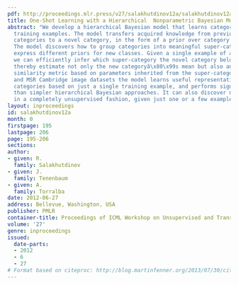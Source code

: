 ```yaml
---
pdf: http://proceedings.mlr.press/v27/salakhutdinov12a/salakhutdinov12a.pdf
title: One-Shot Learning with a Hierarchical  Nonparametric Bayesian Model
abstract: "We develop a hierarchical Bayesian model that learns categories from single
  training examples. The model transfers acquired knowledge from previously learned
  categories to a novel category, in the form of a prior over category means and variances.
  The model discovers how to group categories into meaningful super-categories that
  express different priors for new classes. Given a single example of a novel category,
  we can efficiently infer which super-category the novel category belongs to, and
  thereby estimate not only the new categoryâ\x80\x99s mean but also an appropriate
  similarity metric based on parameters inherited from the super-category. On MNIST
  and MSR Cambridge image datasets the model learns useful representations of novel
  categories based on just a single training example, and performs significantly better
  than simpler hierarchical Bayesian approaches. It can also discover new categories
  in a completely unsupervised fashion, given just one or a few examples."
layout: inproceedings
id: salakhutdinov12a
month: 0
firstpage: 195
lastpage: 206
page: 195-206
sections: 
author:
- given: R.
  family: Salakhutdinov
- given: J.
  family: Tenenbaum
- given: A.
  family: Torralba
date: 2012-06-27
address: Bellevue, Washington, USA
publisher: PMLR
container-title: Proceedings of ICML Workshop on Unsupervised and Transfer Learning
volume: '27'
genre: inproceedings
issued:
  date-parts:
  - 2012
  - 6
  - 27
# Format based on citeproc: http://blog.martinfenner.org/2013/07/30/citeproc-yaml-for-bibliographies/
---
```

